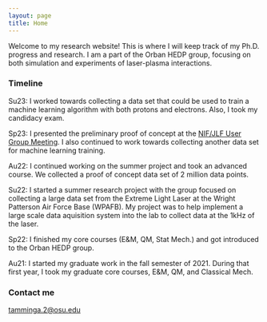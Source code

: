 ```yaml
---
layout: page
title: Home
---
```


Welcome to my research website! This is where I will keep track of my Ph.D. progress and research. I am a part of the Orban HEDP group, focusing on both simulation and experiments of laser-plasma interactions. 

### Timeline

Su23: I worked towards collecting a data set that could be used to train a machine learning algorithm with both protons and electrons. Also, I took my candidacy exam.

Sp23: I presented the preliminary proof of concept at the [NIF/JLF User Group Meeting](https://ntamminga1.github.io/paper-poster/). I also continued to work towards collecting another data set for machine learning training.

Au22: I continued working on the summer project and took an advanced course. We collected a proof of concept data set of 2 million data points.

Su22: I started a summer research project with the group focused on collecting a large data set from the Extreme Light Laser at the Wright Patterson Air Force Base (WPAFB). My project was to help implement a large scale data aquisition system into the lab to collect data at the 1kHz of the laser.

Sp22: I finished my core courses (E&M, QM, Stat Mech.) and got introduced to the Orban HEDP group.

Au21: I started my graduate work in the fall semester of 2021. During that first year, I took my graduate core courses, E&M, QM, and Classical Mech.

### Contact me

[tamminga.2@osu.edu](mailto:tamminga.2@osu.edu)
